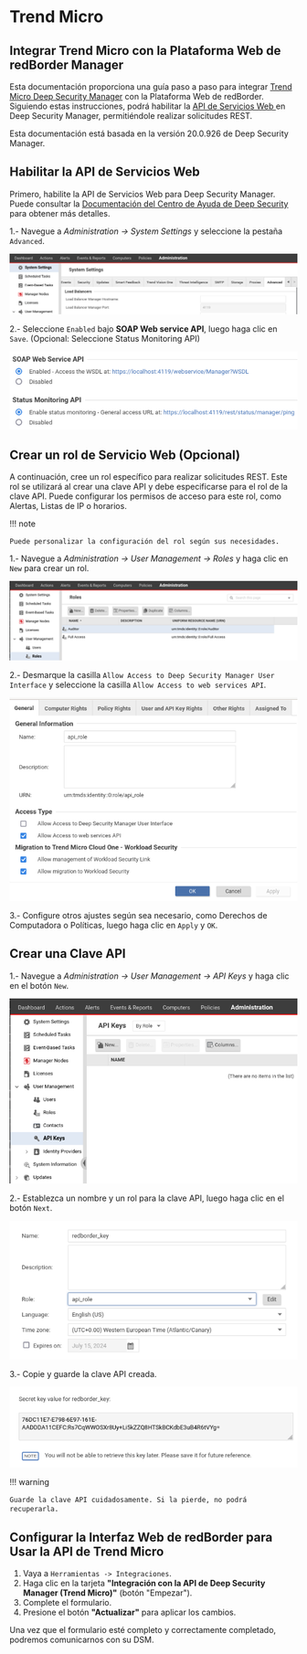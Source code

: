 # Trend Micro

## Integrar Trend Micro con la Plataforma Web de redBorder Manager

Esta documentación proporciona una guía paso a paso para integrar [Trend Micro Deep Security Manager](https://www.trendmicro.com/es_es/business/products/hybrid-cloud/deep-security.html?utm_content=ent_cloud+security_lg_e_es_wg_ao_search&ent_cloud+one_lg_e_es_wg_ao_search&gad_source=1&gclid=Cj0KCQjwkdO0BhDxARIsANkNcrel8Dzy3FK5eq43xqTjoUjEzbPHWa83z9Di5gBm_DLFxWQUQGkY3g8aAjV-EALw_wcB) con la Plataforma Web de redBorder. Siguiendo estas instrucciones, podrá habilitar la [API de Servicios Web ](https://automation.deepsecurity.trendmicro.com/article/20_0/api-reference/) en Deep Security Manager, permitiéndole realizar solicitudes REST.

Esta documentación está basada en la versión 20.0.926 de Deep Security Manager.

## Habilitar la API de Servicios Web

Primero, habilite la API de Servicios Web para Deep Security Manager. Puede consultar la [Documentación del Centro de Ayuda de Deep Security](https://help.deepsecurity.trendmicro.com/20_0/on-premise/welcome.html) para obtener más detalles.

1.- Navegue a *Administration -> System Settings* y seleccione la pestaña `Advanced`.

![Admin panel Advanced Settings](images/trend_micro_step_1.png)

2.- Seleccione `Enabled` bajo **SOAP Web service API**, luego haga clic en `Save`. (Opcional: Seleccione Status Monitoring API)

![Select SOAP Web service API](images/trend_micro_step_2.png)

## Crear un rol de Servicio Web (Opcional)

A continuación, cree un rol específico para realizar solicitudes REST. Este rol se utilizará al crear una clave API y debe especificarse para el rol de la clave API. Puede configurar los permisos de acceso para este rol, como Alertas, Listas de IP o horarios.

!!! note

    Puede personalizar la configuración del rol según sus necesidades.

1.- Navegue a *Administration -> User Management -> Roles* y haga clic en `New` para crear un rol.

![Create Role View](images/trend_micro_step_3.png)

2.- Desmarque la casilla `Allow Access to Deep Security Manager User Interface` y seleccione la casilla `Allow Access to web services API`.

![Configure New Role View](images/trend_micro_step_4.png)

3.- Configure otros ajustes según sea necesario, como Derechos de Computadora o Políticas, luego haga clic en `Apply` y `OK`.

## Crear una Clave API

1.- Navegue a *Administration -> User Management -> API Keys* y haga clic en el botón `New`.

![Create API Key View](images/trend_micro_step_5.png)

2.- Establezca un nombre y un rol para la clave API, luego haga clic en el botón `Next`.

![Configure New API Key View](images/trend_micro_step_6.png)

3.- Copie y guarde la clave API creada.

![Copy API Key View](images/trend_micro_step_7.png)

!!! warning

    Guarde la clave API cuidadosamente. Si la pierde, no podrá recuperarla.

## Configurar la Interfaz Web de redBorder para Usar la API de Trend Micro

1. Vaya a `Herramientas -> Integraciones`.
2. Haga clic en la tarjeta **"Integración con la API de Deep Security Manager (Trend Micro)"** (botón "Empezar").
3. Complete el formulario.
4. Presione el botón **"Actualizar"** para aplicar los cambios.

Una vez que el formulario esté completo y correctamente completado, podremos comunicarnos con su DSM.